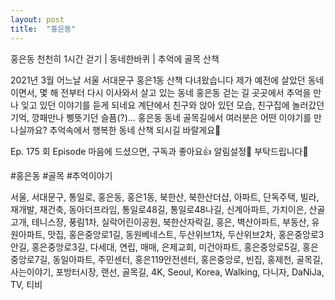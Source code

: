 ```yaml
---
layout: post
title:  "홍은동"
---
```


홍은동 천천히 1시간 걷기 | 동네한바퀴 | 추억에 골목 산책

2021년 3월 어느날
서울 서대문구 홍은1동 산책 다녀왔습니다
제가 예전에 살았던 동네이면서, 몇 해 전부터 다시 이사와서 살고 있는 동네 홍은동
걷는 길 곳곳에서 추억을 만나 잊고 있던 이야기를 듣게 되네요
계단에서 친구와 앉아 있던 모습, 친구집에 놀러갔던 기억, 깡패만나 삥뜻기던 슬픔(?)...
홍은동 동네 골목길에서 여러분은 어떤 이야기를 만나실까요?
추억속에서 행복한 동네 산책 되시길 바랄게요🧡

Ep. 175 회 Episode
마음에 드셨으면, 구독과 좋아요👍 알림설정🔔 부탁드립니다🎁

#홍은동 #골목 #추억이야기

서울, 서대문구, 통일로, 홍은동, 홍은1동, 북한산, 북한산더샵, 아파트, 단독주택, 빌라, 재개발, 재건축, 동아더프라임, 통일로48길, 통일로48나길, 신계아파트, 가치이은, 산골고개, 테니스장, 풍림1차, 실락어린이공원, 북한산자락길, 홍은, 벽산아파트, 부동산, 유원아파트, 맛집, 홍은중앙로1길, 동원베네스트, 두산위브1차, 두산위브2차, 홍은중앙로3안길, 홍은중앙로3길, 다세대, 연립, 매매, 은제교회, 미건아파트, 홍은중앙로5길, 홍은중앙로7길, 동일아파트, 주민센터, 홍은119안전센터, 홍은중앙로, 빈집, 홍제천, 골목길, 사는이야기, 포방터시장, 랜선, 골목길, 4K, Seoul, Korea, Walking, 다니자, DaNiJa, TV, 티비